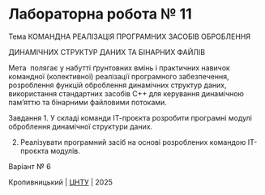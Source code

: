 ﻿# Лабораторна робота № 11

Тема КОМАНДНА РЕАЛІЗАЦІЯ ПРОГРАМНИХ ЗАСОБІВ ОБРОБЛЕННЯ 

ДИНАМІЧНИХ СТРУКТУР ДАНИХ ТА БІНАРНИХ ФАЙЛІВ 

Мета  полягає у набутті ґрунтовних вмінь і практичних навичок командної (колективної) реалізації програмного забезпечення, розроблення функцій оброблення динамічних структур даних, використання стандартних засобів С++ для керування динамічною пам’яттю та бінарними файловими потоками.

Завдання  1. У складі команди ІТ-проєкта розробити програмні модулі оброблення динамічної структури даних. 

 2. Реалізувати програмний засіб на основі розроблених командою ІТ-проєкта модулів. 

Варіант № 6


Кропивницький | <a href="http://www.kntu.kr.ua/">ЦНТУ</a> | 2025
